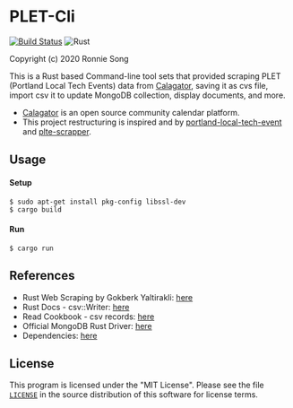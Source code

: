 # PLET-Cli
[![Build Status](https://travis-ci.com/ronniesong0809/rust-project.svg?branch=master)](https://travis-ci.com/ronniesong0809/rust-project)
![Rust](https://github.com/ronniesong0809/rust-project/workflows/Rust/badge.svg)

Copyright (c) 2020 Ronnie Song

This is a Rust based Command-line tool sets that provided scraping PLET (Portland Local Tech Events) data from [Calagator](https://calagator.org/), saving it as cvs file, import csv it to update MongoDB collection, display documents, and more.

-  [Calagator](https://calagator.org/) is an open source community calendar platform.
-  This project restructuring is inspired and by [portland-local-tech-event](https://github.com/ronniesong0809/portland-local-tech-event) and [plte-scrapper](https://github.com/ronniesong0809/plte-scrapper).

## Usage

#### Setup
```shell
$ sudo apt-get install pkg-config libssl-dev
$ cargo build
```

#### Run
```shell
$ cargo run
```

## References
-  Rust Web Scraping by Gokberk Yaltirakli: [here](https://www.gkbrk.com/wiki/rust_web_scraping/)
-  Rust Docs - csv::Writer: [here](https://docs.rs/csv/1.0.0-beta.1/csv/struct.Writer.html)
-  Read Cookbook - csv records: [here](https://rust-lang-nursery.github.io/rust-cookbook/encoding/csv.html#csv-processing)
-  Official MongoDB Rust Driver: [here](https://www.mongodb.com/blog/post/announcing-the-official-mongodb-rust-driver)
-  Dependencies: [here](https://github.com/ronniesong0809/rust-project/blob/master/Cargo.toml)

## License

This program is licensed under the "MIT License". Please see the file [`LICENSE`](https://github.com/ronniesong0809/rust-project/blob/master/LICENSE) in the source distribution of this software for license terms.

